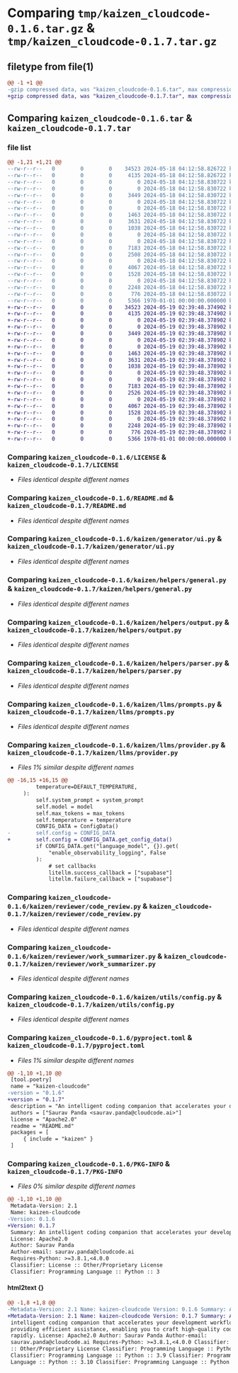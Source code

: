 # Comparing `tmp/kaizen_cloudcode-0.1.6.tar.gz` & `tmp/kaizen_cloudcode-0.1.7.tar.gz`

## filetype from file(1)

```diff
@@ -1 +1 @@
-gzip compressed data, was "kaizen_cloudcode-0.1.6.tar", max compression
+gzip compressed data, was "kaizen_cloudcode-0.1.7.tar", max compression
```

## Comparing `kaizen_cloudcode-0.1.6.tar` & `kaizen_cloudcode-0.1.7.tar`

### file list

```diff
@@ -1,21 +1,21 @@
--rw-r--r--   0        0        0    34523 2024-05-18 04:12:58.826722 kaizen_cloudcode-0.1.6/LICENSE
--rw-r--r--   0        0        0     4135 2024-05-18 04:12:58.826722 kaizen_cloudcode-0.1.6/README.md
--rw-r--r--   0        0        0        0 2024-05-18 04:12:58.830722 kaizen_cloudcode-0.1.6/kaizen/actors/__init__.py
--rw-r--r--   0        0        0        0 2024-05-18 04:12:58.830722 kaizen_cloudcode-0.1.6/kaizen/generator/__init__.py
--rw-r--r--   0        0        0     3449 2024-05-18 04:12:58.830722 kaizen_cloudcode-0.1.6/kaizen/generator/ui.py
--rw-r--r--   0        0        0        0 2024-05-18 04:12:58.830722 kaizen_cloudcode-0.1.6/kaizen/helpers/__init__.py
--rw-r--r--   0        0        0        0 2024-05-18 04:12:58.830722 kaizen_cloudcode-0.1.6/kaizen/helpers/chunker.py
--rw-r--r--   0        0        0     1463 2024-05-18 04:12:58.830722 kaizen_cloudcode-0.1.6/kaizen/helpers/general.py
--rw-r--r--   0        0        0     3631 2024-05-18 04:12:58.830722 kaizen_cloudcode-0.1.6/kaizen/helpers/output.py
--rw-r--r--   0        0        0     1038 2024-05-18 04:12:58.830722 kaizen_cloudcode-0.1.6/kaizen/helpers/parser.py
--rw-r--r--   0        0        0        0 2024-05-18 04:12:58.830722 kaizen_cloudcode-0.1.6/kaizen/integrations/__init__.py
--rw-r--r--   0        0        0        0 2024-05-18 04:12:58.830722 kaizen_cloudcode-0.1.6/kaizen/llms/__init__.py
--rw-r--r--   0        0        0     7183 2024-05-18 04:12:58.830722 kaizen_cloudcode-0.1.6/kaizen/llms/prompts.py
--rw-r--r--   0        0        0     2508 2024-05-18 04:12:58.830722 kaizen_cloudcode-0.1.6/kaizen/llms/provider.py
--rw-r--r--   0        0        0        0 2024-05-18 04:12:58.830722 kaizen_cloudcode-0.1.6/kaizen/reviewer/__init__.py
--rw-r--r--   0        0        0     4067 2024-05-18 04:12:58.830722 kaizen_cloudcode-0.1.6/kaizen/reviewer/code_review.py
--rw-r--r--   0        0        0     1528 2024-05-18 04:12:58.830722 kaizen_cloudcode-0.1.6/kaizen/reviewer/work_summarizer.py
--rw-r--r--   0        0        0        0 2024-05-18 04:12:58.830722 kaizen_cloudcode-0.1.6/kaizen/utils/__init__.py
--rw-r--r--   0        0        0     2248 2024-05-18 04:12:58.830722 kaizen_cloudcode-0.1.6/kaizen/utils/config.py
--rw-r--r--   0        0        0      776 2024-05-18 04:12:58.830722 kaizen_cloudcode-0.1.6/pyproject.toml
--rw-r--r--   0        0        0     5366 1970-01-01 00:00:00.000000 kaizen_cloudcode-0.1.6/PKG-INFO
+-rw-r--r--   0        0        0    34523 2024-05-19 02:39:48.374902 kaizen_cloudcode-0.1.7/LICENSE
+-rw-r--r--   0        0        0     4135 2024-05-19 02:39:48.374902 kaizen_cloudcode-0.1.7/README.md
+-rw-r--r--   0        0        0        0 2024-05-19 02:39:48.378902 kaizen_cloudcode-0.1.7/kaizen/actors/__init__.py
+-rw-r--r--   0        0        0        0 2024-05-19 02:39:48.378902 kaizen_cloudcode-0.1.7/kaizen/generator/__init__.py
+-rw-r--r--   0        0        0     3449 2024-05-19 02:39:48.378902 kaizen_cloudcode-0.1.7/kaizen/generator/ui.py
+-rw-r--r--   0        0        0        0 2024-05-19 02:39:48.378902 kaizen_cloudcode-0.1.7/kaizen/helpers/__init__.py
+-rw-r--r--   0        0        0        0 2024-05-19 02:39:48.378902 kaizen_cloudcode-0.1.7/kaizen/helpers/chunker.py
+-rw-r--r--   0        0        0     1463 2024-05-19 02:39:48.378902 kaizen_cloudcode-0.1.7/kaizen/helpers/general.py
+-rw-r--r--   0        0        0     3631 2024-05-19 02:39:48.378902 kaizen_cloudcode-0.1.7/kaizen/helpers/output.py
+-rw-r--r--   0        0        0     1038 2024-05-19 02:39:48.378902 kaizen_cloudcode-0.1.7/kaizen/helpers/parser.py
+-rw-r--r--   0        0        0        0 2024-05-19 02:39:48.378902 kaizen_cloudcode-0.1.7/kaizen/integrations/__init__.py
+-rw-r--r--   0        0        0        0 2024-05-19 02:39:48.378902 kaizen_cloudcode-0.1.7/kaizen/llms/__init__.py
+-rw-r--r--   0        0        0     7183 2024-05-19 02:39:48.378902 kaizen_cloudcode-0.1.7/kaizen/llms/prompts.py
+-rw-r--r--   0        0        0     2526 2024-05-19 02:39:48.378902 kaizen_cloudcode-0.1.7/kaizen/llms/provider.py
+-rw-r--r--   0        0        0        0 2024-05-19 02:39:48.378902 kaizen_cloudcode-0.1.7/kaizen/reviewer/__init__.py
+-rw-r--r--   0        0        0     4067 2024-05-19 02:39:48.378902 kaizen_cloudcode-0.1.7/kaizen/reviewer/code_review.py
+-rw-r--r--   0        0        0     1528 2024-05-19 02:39:48.378902 kaizen_cloudcode-0.1.7/kaizen/reviewer/work_summarizer.py
+-rw-r--r--   0        0        0        0 2024-05-19 02:39:48.378902 kaizen_cloudcode-0.1.7/kaizen/utils/__init__.py
+-rw-r--r--   0        0        0     2248 2024-05-19 02:39:48.378902 kaizen_cloudcode-0.1.7/kaizen/utils/config.py
+-rw-r--r--   0        0        0      776 2024-05-19 02:39:48.378902 kaizen_cloudcode-0.1.7/pyproject.toml
+-rw-r--r--   0        0        0     5366 1970-01-01 00:00:00.000000 kaizen_cloudcode-0.1.7/PKG-INFO
```

### Comparing `kaizen_cloudcode-0.1.6/LICENSE` & `kaizen_cloudcode-0.1.7/LICENSE`

 * *Files identical despite different names*

### Comparing `kaizen_cloudcode-0.1.6/README.md` & `kaizen_cloudcode-0.1.7/README.md`

 * *Files identical despite different names*

### Comparing `kaizen_cloudcode-0.1.6/kaizen/generator/ui.py` & `kaizen_cloudcode-0.1.7/kaizen/generator/ui.py`

 * *Files identical despite different names*

### Comparing `kaizen_cloudcode-0.1.6/kaizen/helpers/general.py` & `kaizen_cloudcode-0.1.7/kaizen/helpers/general.py`

 * *Files identical despite different names*

### Comparing `kaizen_cloudcode-0.1.6/kaizen/helpers/output.py` & `kaizen_cloudcode-0.1.7/kaizen/helpers/output.py`

 * *Files identical despite different names*

### Comparing `kaizen_cloudcode-0.1.6/kaizen/helpers/parser.py` & `kaizen_cloudcode-0.1.7/kaizen/helpers/parser.py`

 * *Files identical despite different names*

### Comparing `kaizen_cloudcode-0.1.6/kaizen/llms/prompts.py` & `kaizen_cloudcode-0.1.7/kaizen/llms/prompts.py`

 * *Files identical despite different names*

### Comparing `kaizen_cloudcode-0.1.6/kaizen/llms/provider.py` & `kaizen_cloudcode-0.1.7/kaizen/llms/provider.py`

 * *Files 1% similar despite different names*

```diff
@@ -16,15 +16,15 @@
         temperature=DEFAULT_TEMPERATURE,
     ):
         self.system_prompt = system_prompt
         self.model = model
         self.max_tokens = max_tokens
         self.temperature = temperature
         CONFIG_DATA = ConfigData()
-        self.config = CONFIG_DATA
+        self.config = CONFIG_DATA.get_config_data()
         if CONFIG_DATA.get("language_model", {}).get(
             "enable_observability_logging", False
         ):
             # set callbacks
             litellm.success_callback = ["supabase"]
             litellm.failure_callback = ["supabase"]
```

### Comparing `kaizen_cloudcode-0.1.6/kaizen/reviewer/code_review.py` & `kaizen_cloudcode-0.1.7/kaizen/reviewer/code_review.py`

 * *Files identical despite different names*

### Comparing `kaizen_cloudcode-0.1.6/kaizen/reviewer/work_summarizer.py` & `kaizen_cloudcode-0.1.7/kaizen/reviewer/work_summarizer.py`

 * *Files identical despite different names*

### Comparing `kaizen_cloudcode-0.1.6/kaizen/utils/config.py` & `kaizen_cloudcode-0.1.7/kaizen/utils/config.py`

 * *Files identical despite different names*

### Comparing `kaizen_cloudcode-0.1.6/pyproject.toml` & `kaizen_cloudcode-0.1.7/pyproject.toml`

 * *Files 1% similar despite different names*

```diff
@@ -1,10 +1,10 @@
 [tool.poetry]
 name = "kaizen-cloudcode"
-version = "0.1.6"
+version = "0.1.7"
 description = "An intelligent coding companion that accelerates your development workflow by providing efficient assistance, enabling you to craft high-quality code more rapidly."
 authors = ["Saurav Panda <saurav.panda@cloudcode.ai>"]
 license = "Apache2.0"
 readme = "README.md"
 packages = [
     { include = "kaizen" }
 ]
```

### Comparing `kaizen_cloudcode-0.1.6/PKG-INFO` & `kaizen_cloudcode-0.1.7/PKG-INFO`

 * *Files 0% similar despite different names*

```diff
@@ -1,10 +1,10 @@
 Metadata-Version: 2.1
 Name: kaizen-cloudcode
-Version: 0.1.6
+Version: 0.1.7
 Summary: An intelligent coding companion that accelerates your development workflow by providing efficient assistance, enabling you to craft high-quality code more rapidly.
 License: Apache2.0
 Author: Saurav Panda
 Author-email: saurav.panda@cloudcode.ai
 Requires-Python: >=3.8.1,<4.0.0
 Classifier: License :: Other/Proprietary License
 Classifier: Programming Language :: Python :: 3
```

#### html2text {}

```diff
@@ -1,8 +1,8 @@
-Metadata-Version: 2.1 Name: kaizen-cloudcode Version: 0.1.6 Summary: An
+Metadata-Version: 2.1 Name: kaizen-cloudcode Version: 0.1.7 Summary: An
 intelligent coding companion that accelerates your development workflow by
 providing efficient assistance, enabling you to craft high-quality code more
 rapidly. License: Apache2.0 Author: Saurav Panda Author-email:
 saurav.panda@cloudcode.ai Requires-Python: >=3.8.1,<4.0.0 Classifier: License
 :: Other/Proprietary License Classifier: Programming Language :: Python :: 3
 Classifier: Programming Language :: Python :: 3.9 Classifier: Programming
 Language :: Python :: 3.10 Classifier: Programming Language :: Python :: 3.11
```

